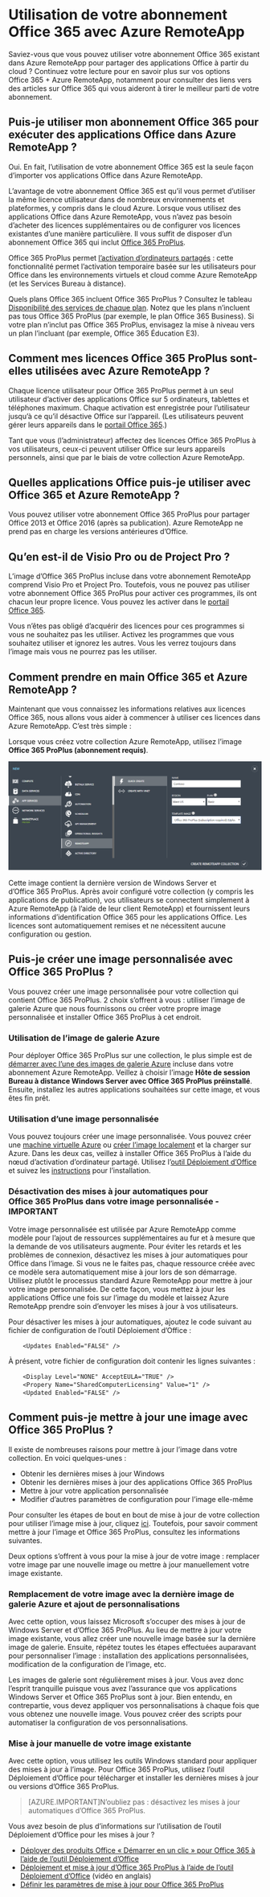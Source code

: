 
<properties 
    pageTitle="Utilisation de votre abonnement Office 365 avec Azure RemoteApp"
	description="Découvrez comment vous pouvez utiliser votre abonnement Office 365 dans Azure RemoteApp pour partager des applications Office."
	services="remoteapp"
	documentationCenter=""
	authors="lizap"
	manager="mbaldwin"/>

<tags 
    ms.service="remoteapp"
	ms.workload="compute"
	ms.tgt_pltfrm="na"
	ms.devlang="na"
	ms.topic="article"
	ms.date="09/02/2015"
	ms.author="elizapo"/>



# Utilisation de votre abonnement Office 365 avec Azure RemoteApp

Saviez-vous que vous pouvez utiliser votre abonnement Office 365 existant dans Azure RemoteApp pour partager des applications Office à partir du cloud ? Continuez votre lecture pour en savoir plus sur vos options Office 365 + Azure RemoteApp, notamment pour consulter des liens vers des articles sur Office 365 qui vous aideront à tirer le meilleur parti de votre abonnement.

## Puis-je utiliser mon abonnement Office 365 pour exécuter des applications Office dans Azure RemoteApp ?

Oui. En fait, l’utilisation de votre abonnement Office 365 est la seule façon d’importer vos applications Office dans Azure RemoteApp.

L’avantage de votre abonnement Office 365 est qu’il vous permet d’utiliser la même licence utilisateur dans de nombreux environnements et plateformes, y compris dans le cloud Azure. Lorsque vous utilisez des applications Office dans Azure RemoteApp, vous n’avez pas besoin d’acheter des licences supplémentaires ou de configurer vos licences existantes d’une manière particulière. Il vous suffit de disposer d’un abonnement Office 365 qui inclut [Office 365 ProPlus](https://technet.microsoft.com/library/Gg702619.aspx).

Office 365 ProPlus permet [l’activation d’ordinateurs partagés](https://technet.microsoft.com/library/Dn782860.aspx) : cette fonctionnalité permet l’activation temporaire basée sur les utilisateurs pour Office dans les environnements virtuels et cloud comme Azure RemoteApp (et les Services Bureau à distance).

Quels plans Office 365 incluent Office 365 ProPlus ? Consultez le tableau [Disponibilité des services de chaque plan](https://technet.microsoft.com/library/office-365-plan-options.aspx). Notez que les plans n’incluent pas tous Office 365 ProPlus (par exemple, le plan Office 365 Business). Si votre plan n’inclut pas Office 365 ProPlus, envisagez la mise à niveau vers un plan l’incluant (par exemple, Office 365 Éducation E3).

## Comment mes licences Office 365 ProPlus sont-elles utilisées avec Azure RemoteApp ?

Chaque licence utilisateur pour Office 365 ProPlus permet à un seul utilisateur d’activer des applications Office sur 5 ordinateurs, tablettes et téléphones maximum. Chaque activation est enregistrée pour l’utilisateur jusqu’à ce qu’il désactive Office sur l’appareil. (Les utilisateurs peuvent gérer leurs appareils dans le [portail Office 365](https://portal.office365.com/).)

Tant que vous (l’administrateur) affectez des licences Office 365 ProPlus à vos utilisateurs, ceux-ci peuvent utiliser Office sur leurs appareils personnels, ainsi que par le biais de votre collection Azure RemoteApp.

## Quelles applications Office puis-je utiliser avec Office 365 et Azure RemoteApp ?

Vous pouvez utiliser votre abonnement Office 365 ProPlus pour partager Office 2013 et Office 2016 (après sa publication). Azure RemoteApp ne prend pas en charge les versions antérieures d’Office.

## Qu’en est-il de Visio Pro ou de Project Pro ?

L’image d’Office 365 ProPlus incluse dans votre abonnement RemoteApp comprend Visio Pro et Project Pro. Toutefois, vous ne pouvez pas utiliser votre abonnement Office 365 ProPlus pour activer ces programmes, ils ont chacun leur propre licence. Vous pouvez les activer dans le [portail Office 365](https://portal.office365.com/).

Vous n’êtes pas obligé d’acquérir des licences pour ces programmes si vous ne souhaitez pas les utiliser. Activez les programmes que vous souhaitez utiliser et ignorez les autres. Vous les verrez toujours dans l’image mais vous ne pourrez pas les utiliser.

## Comment prendre en main Office 365 et Azure RemoteApp ?

Maintenant que vous connaissez les informations relatives aux licences Office 365, nous allons vous aider à commencer à utiliser ces licences dans Azure RemoteApp. C’est très simple :

Lorsque vous créez votre collection Azure RemoteApp, utilisez l’image **Office 365 ProPlus (abonnement requis)**.

![Image Azure RemoteApp avec Office 365 ProPlus](./media/remoteapp-officesubscription/remoteapp-officeimage.png)


Cette image contient la dernière version de Windows Server et d’Office 365 ProPlus. Après avoir configuré votre collection (y compris les applications de publication), vos utilisateurs se connectent simplement à Azure RemoteApp (à l’aide de leur client RemoteApp) et fournissent leurs informations d’identification Office 365 pour les applications Office. Les licences sont automatiquement remises et ne nécessitent aucune configuration ou gestion.

## Puis-je créer une image personnalisée avec Office 365 ProPlus ?

Vous pouvez créer une image personnalisée pour votre collection qui contient Office 365 ProPlus. 2 choix s’offrent à vous : utiliser l’image de galerie Azure que nous fournissons ou créer votre propre image personnalisée et installer Office 365 ProPlus à cet endroit.

### Utilisation de l’image de galerie Azure

Pour déployer Office 365 ProPlus sur une collection, le plus simple est de [démarrer avec l’une des images de galerie Azure](remoteapp-image-on-azurevm.md) incluse dans votre abonnement Azure RemoteApp. Veillez à choisir l’image **Hôte de session Bureau à distance Windows Server avec Office 365 ProPlus préinstallé**. Ensuite, installez les autres applications souhaitées sur cette image, et vous êtes fin prêt.

### Utilisation d’une image personnalisée

Vous pouvez toujours créer une image personnalisée. Vous pouvez créer une [machine virtuelle Azure](remoteapp-image-on-azurevm.md) ou [créer l’image localement](remoteapp-create-custom-image.md) et la charger sur Azure. Dans les deux cas, veillez à installer Office 365 ProPlus à l’aide du nœud d’activation d’ordinateur partagé. Utilisez l’[outil Déploiement d’Office ](http://blogs.technet.com/b/odsupport/archive/2014/07/11/using-the-office-deployment-tool.aspx) et suivez les [instructions](https://technet.microsoft.com/library/Dn782858.aspx) pour l’installation.

### Désactivation des mises à jour automatiques pour Office 365 ProPlus dans votre image personnalisée - IMPORTANT

Votre image personnalisée est utilisée par Azure RemoteApp comme modèle pour l’ajout de ressources supplémentaires au fur et à mesure que la demande de vos utilisateurs augmente. Pour éviter les retards et les problèmes de connexion, désactivez les mises à jour automatiques pour Office dans l’image. Si vous ne le faites pas, chaque ressource créée avec ce modèle sera automatiquement mise à jour lors de son démarrage. Utilisez plutôt le processus standard Azure RemoteApp pour mettre à jour votre image personnalisée. De cette façon, vous mettez à jour les applications Office une fois sur l’image du modèle et laissez Azure RemoteApp prendre soin d’envoyer les mises à jour à vos utilisateurs.

Pour désactiver les mises à jour automatiques, ajoutez le code suivant au fichier de configuration de l’outil Déploiement d’Office :

		<Updates Enabled="FALSE" />

À présent, votre fichier de configuration doit contenir les lignes suivantes :
	
		<Display Level="NONE" AcceptEULA="TRUE" />
		<Propery Name="SharedComputerLicensing" Value="1" />
		<Updated Enabled="FALSE" />

## Comment puis-je mettre à jour une image avec Office 365 ProPlus ?

Il existe de nombreuses raisons pour mettre à jour l’image dans votre collection. En voici quelques-unes :

- Obtenir les dernières mises à jour Windows 
- Obtenir les dernières mises à jour des applications Office 365 ProPlus
- Mettre à jour votre application personnalisée
- Modifier d’autres paramètres de configuration pour l’image elle-même

Pour consulter les étapes de bout en bout de mise à jour de votre collection pour utiliser l’image mise à jour, cliquez [ici](remoteapp-update.md). Toutefois, pour savoir comment mettre à jour l’image et Office 365 ProPlus, consultez les informations suivantes.

Deux options s’offrent à vous pour la mise à jour de votre image : remplacer votre image par une nouvelle image ou mettre à jour manuellement votre image existante.

### Remplacement de votre image avec la dernière image de galerie Azure et ajout de personnalisations
Avec cette option, vous laissez Microsoft s’occuper des mises à jour de Windows Server et d’Office 365 ProPlus. Au lieu de mettre à jour votre image existante, vous allez créer une nouvelle image basée sur la dernière image de galerie. Ensuite, répétez toutes les étapes effectuées auparavant pour personnaliser l’image : installation des applications personnalisées, modification de la configuration de l’image, etc.

Les images de galerie sont régulièrement mises à jour. Vous avez donc l’esprit tranquille puisque vous avez l’assurance que vos applications Windows Server et Office 365 ProPlus sont à jour. Bien entendu, en contrepartie, vous devez appliquer vos personnalisations à chaque fois que vous obtenez une nouvelle image. Vous pouvez créer des scripts pour automatiser la configuration de vos personnalisations.

### Mise à jour manuelle de votre image existante

Avec cette option, vous utilisez les outils Windows standard pour appliquer des mises à jour à l’image. Pour Office 365 ProPlus, utilisez l’outil Déploiement d’Office pour télécharger et installer les dernières mises à jour ou versions d’Office 365 ProPlus.

> [AZURE.IMPORTANT]N’oubliez pas : désactivez les mises à jour automatiques d’Office 365 ProPlus.

Vous avez besoin de plus d’informations sur l’utilisation de l’outil Déploiement d’Office pour les mises à jour ?

- [Déployer des produits Office « Démarrer en un clic » pour Office 365 à l’aide de l’outil Déploiement d’Office](https://technet.microsoft.com/library/JJ219423.aspx)
- [Déploiement et mise à jour d’Office 365 ProPlus à l’aide de l’outil Déploiement d’Office](https://channel9.msdn.com/Events/Ignite/2015/BRK3168) (vidéo en anglais)
- [Définir les paramètres de mise à jour pour Office 365 ProPlus](https://technet.microsoft.com/library/dn761708.aspx)

<!---HONumber=September15_HO1-->